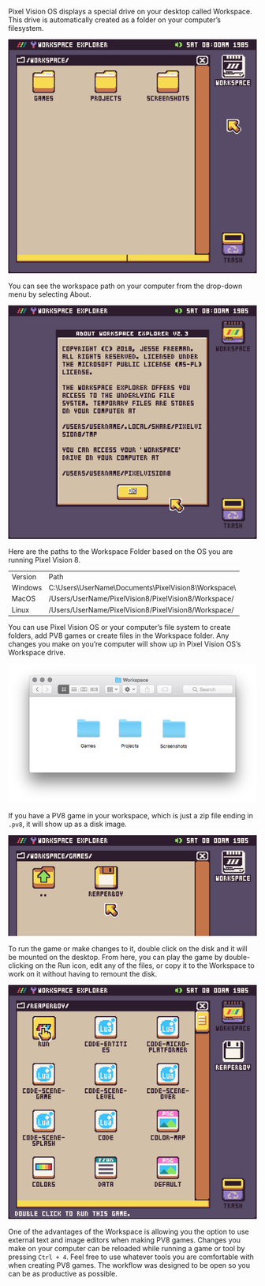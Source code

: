 Pixel Vision OS displays a special drive on your desktop called Workspace. This drive is automatically created as a folder on your computer’s filesystem.

![image alt text](images/TheWorkspace_image_0.png)

You can see the workspace path on your computer from the drop-down menu by selecting About.

![image alt text](images/TheWorkspace_image_1.png)

Here are the paths to the Workspace Folder based on the OS you are running Pixel Vision 8.

<table>
  <tr>
    <td>Version</td>
    <td>Path</td>
  </tr>
  <tr>
    <td>Windows</td>
    <td>C:\Users\UserName\Documents\PixelVision8\Workspace\</td>
  </tr>
  <tr>
    <td>MacOS</td>
    <td>/Users/UserName/PixelVision8/PixelVision8/Workspace/</td>
  </tr>
  <tr>
    <td>Linux</td>
    <td>/Users/UserName/PixelVision8/PixelVision8/Workspace/</td>
  </tr>
</table>


You can use Pixel Vision OS or your computer’s file system to create folders, add PV8 games or create files in the Workspace folder. Any changes you make on you’re computer will show up in Pixel Vision OS’s Workspace drive.

![image alt text](images/TheWorkspace_image_2.png)

If you have a PV8 game in your workspace, which is just a zip file ending in `.pv8`, it will show up as a disk image.

![image alt text](images/TheWorkspace_image_3.png)

To run the game or make changes to it, double click on the disk and it will be mounted on the desktop. From here, you can play the game by double-clicking on the Run icon, edit any of the files, or copy it to the Workspace to work on it without having to remount the disk.

![image alt text](images/TheWorkspace_image_4.png)

One of the advantages of the Workspace is allowing you the option to use external text and image editors when making PV8 games. Changes you make on your computer can be reloaded while running a game or tool by pressing `Ctrl + 4`. Feel free to use whatever tools you are comfortable with when creating PV8 games. The workflow was designed to be open so you can be as productive as possible.


